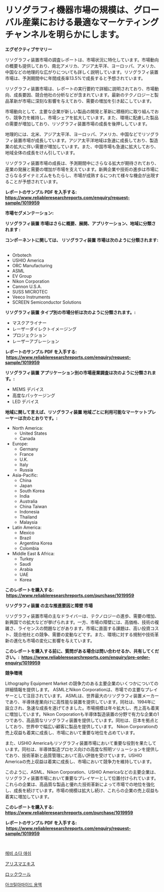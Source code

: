 <p><h1>リソグラフィ機器市場の規模は、グローバル産業における最適なマーケティングチャンネルを明らかにします。</h1></p><p><strong>エグゼクティブサマリー</strong></p>
<p><p>リソグラフィ装置市場の調査レポートは、市場状況に特化しています。市場動向の概要も提供しており、南北アメリカ、アジア太平洋、ヨーロッパ、アメリカ、中国などの地理的な広がりについても詳しく説明しています。リソグラフィ装置市場は、予測期間中に年間成長率13.5%で成長すると予想されています。</p><p>リソグラフィ装置市場は、レポートの実行要約で詳細に説明されており、市場動向、成長要因、競合他社の分析などが含まれています。最新のテクノロジーと製品革新が市場に深刻な影響を与えており、需要の増加を引き起こしています。</p><p>市場動向として、主要な企業が新しい製品の開発と革新に積極的に取り組んでおり、競争力を維持し、市場シェアを拡大しています。また、環境に配慮した製品の需要が増加しており、リソグラフィ装置市場の成長を後押ししています。</p><p>地理的には、北米、アジア太平洋、ヨーロッパ、アメリカ、中国などでリソグラフィ装置市場が成長しています。アジア太平洋地域は急速に成長しており、製造業の拡大に伴い需要が増加しています。また、中国市場も急速に拡大しており、地域全体の成長をけん引しています。</p><p>リソグラフィ装置市場の成長は、予測期間中にさらなる拡大が期待されており、産業の発展と需要の増加が市場を支えています。新興企業や技術の進歩は市場にさらなるダイナミズムをもたらし、市場が成熟するにつれて様々な機会が出現することが予想されています。</p></p>
<p><strong>レポートのサンプル PDF を入手する: <a href="https://www.reliableresearchreports.com/enquiry/request-sample/1019959">https://www.reliableresearchreports.com/enquiry/request-sample/1019959</a></strong></p>
<p><strong>市場セグメンテーション:</strong></p>
<p><strong> リソグラフィ装置 市場はさらに概要、展開、アプリケーション、地域に分類されます :</strong></p>
<p><strong>コンポーネントに関しては、 リソグラフィ装置 市場は次のように分類されます: &nbsp;</strong></p>
<p><ul><li>Orbotech</li><li>USHIO America</li><li>ORC Manufacturing</li><li>ASML</li><li>EV Group</li><li>Nikon Corporation</li><li>Cannon U.S.A.</li><li>SUSS MICROTEC</li><li>Veeco Instruments</li><li>SCREEN Semiconductor Solutions</li></ul></p>
<p><strong> リソグラフィ装置 タイプ別の市場分析は次のように分類されます。:</strong></p>
<p><ul><li>マスクアライナー</li><li>レーザーダイレクトイメージング</li><li>プロジェクション</li><li>レーザーアブレーション</li></ul></p>
<p><strong>レポートのサンプル PDF を入手する: &nbsp;<a href="https://www.reliableresearchreports.com/enquiry/request-sample/1019959">https://www.reliableresearchreports.com/enquiry/request-sample/1019959</a></strong></p>
<p><strong> リソグラフィ装置 アプリケーション別の市場産業調査は次のように分類されます。:</strong></p>
<p><ul><li>MEMS デバイス</li><li>高度なパッケージング</li><li>LED デバイス</li></ul></p>
<p><strong>地域に関して言えば、リソグラフィ装置 地域ごとに利用可能なマーケットプレーヤーは次のとおりです。:</strong></p>
<p><ul>
    <li>
        North America:
        <ul>
            <li>United States</li>
            <li>Canada</li>
        </ul>
    </li>
    <li>
        Europe:
        <ul>
            <li>Germany</li>
            <li>France</li>
            <li>U.K.</li>
            <li>Italy</li>
            <li>Russia</li>
        </ul>
    </li>
    <li>
        Asia-Pacific:
        <ul>
            <li>China</li>
            <li>Japan</li>
            <li>South Korea</li>
            <li>India</li>
            <li>Australia</li>
            <li>China Taiwan</li>
            <li>Indonesia</li>
            <li>Thailand</li>
            <li>Malaysia</li>
        </ul>
    </li>
    <li>
        Latin America:
        <ul>
            <li>Mexico</li>
            <li>Brazil</li>
            <li>Argentina Korea</li>
            <li>Colombia</li>
        </ul>
    </li>
    <li>
        Middle East & Africa:
        <ul>
            <li>Turkey</li>
            <li>Saudi</li>
            <li>Arabia</li>
            <li>UAE</li>
            <li>Korea</li>
        </ul>
    </li>
    </ul></p>
<p><strong>このレポートを購入する: &nbsp;<a href="https://www.reliableresearchreports.com/purchase/1019959">https://www.reliableresearchreports.com/purchase/1019959</a></strong></p>
<p><strong>リソグラフィ装置 の主な推進要因と障壁 市場</strong></p>
<p><p>リソグラフィ装置市場の主なドライバーは、テクノロジーの進歩、需要の増加、新興国での拡大などが挙げられます。一方、市場の障壁には、高価格、技術の複雑さ、ライセンスの問題などがあります。市場に直面する課題は、高い投資コスト、競合他社との競争、需要の変動などです。また、環境に対する規制や技術革新の進化も市場の変化に影響を与えています。</p></p>
<p><strong>このレポートを購入する前に、質問がある場合は問い合わせるか、共有してください。:&nbsp; <a href="https://www.reliableresearchreports.com/enquiry/pre-order-enquiry/1019959">https://www.reliableresearchreports.com/enquiry/pre-order-enquiry/1019959</a></strong></p>
<p><strong>競争環境</strong></p>
<p><p>Lithography Equipment Market の競争力のある主要企業のいくつかについての詳細情報を提供します。 ASMLとNikon Corporationは、市場での主要なプレイヤーとして注目されています。 ASMLは、世界最大のリソグラフィ装置メーカーであり、半導体産業向けに高性能な装置を提供しています。同社は、1994年に設立され、急速な成長を遂げてきました。市場規模は年々拡大し、売上高も着実に増加しています。Nikon Corporationも半導体製造装置の分野で有力な企業の1つであり、高品質なリソグラフィ装置を提供しています。同社は、日本を拠点としており、世界中で幅広い顧客に製品を提供しています。 Nikon Corporationの売上収益も着実に成長し、市場において重要な地位を占めています。</p><p>また、USHIO Americaもリソグラフィ装置市場において重要な役割を果たしています。同社は、半導体製造プロセス向けの高度な照明ソリューションを提供しており、技術革新と品質管理において高い評価を受けています。USHIO Americaの売上収益は着実に成長し、市場において競争力を維持しています。</p><p>このように、ASML、Nikon Corporation、USHIO Americaなどの主要企業は、リソグラフィ装置市場において重要なプレイヤーとして位置付けられています。これらの企業は、高品質な製品と優れた技術革新によって市場での地位を強化し、成長を続けています。市場の規模は拡大し続け、これらの企業の売上収益も着実に増加しています。</p></p>
<p><strong>このレポートを購入する: &nbsp; <a href="https://www.reliableresearchreports.com/purchase/1019959">https://www.reliableresearchreports.com/purchase/1019959</a></strong></p>
<p><strong>レポートのサンプル PDF を入手する: &nbsp;<a href="https://www.reliableresearchreports.com/enquiry/request-sample/1019959">https://www.reliableresearchreports.com/enquiry/request-sample/1019959</a></strong><strong></strong></p>
<p>&nbsp;</p>
<p><p><a href="https://medium.com/@theothessalian/%EB%AC%B4%EA%B1%B0%EC%9A%B4-%EC%86%8C%EB%8B%A4-%ED%9A%8C%EC%8B%9C%EC%9E%A5-%EA%B7%9C%EB%AA%A8%EB%8A%94-%EA%B5%AD%EC%A0%9C-%EC%82%B0%EC%97%85%EC%97%90%EC%84%9C-%EC%B5%9C%EA%B3%A0%EC%9D%98-%EB%A7%88%EC%BC%80%ED%8C%85-%EC%B1%84%EB%84%90%EC%9D%84-%EB%B3%B4%EC%97%AC%EC%A4%8D%EB%8B%88%EB%8B%A4-4673fe94a2ca">헤비 소다 애쉬</a></p><p><a href="https://medium.com/@danilocardozo_82/%E3%82%A2%E3%83%AA%E3%82%B9%E3%83%9E%E3%82%A8%E3%82%AD%E3%82%B9%E5%B8%82%E5%A0%B4-%E7%AB%B6%E4%BA%89%E5%88%86%E6%9E%90-%E5%B8%82%E5%A0%B4%E3%83%88%E3%83%AC%E3%83%B3%E3%83%89-2031%E5%B9%B4%E3%81%BE%E3%81%A7%E3%81%AE%E4%BA%88%E6%B8%AC-b5459a4d0bfa">アリスマエキス</a></p><p><a href="https://medium.com/@sophiaard2003/2024%E5%B9%B4%E3%81%8B%E3%82%892031%E5%B9%B4%E3%81%BE%E3%81%A7%E3%81%AE%E3%83%AD%E3%83%83%E3%82%AF%E3%82%A6%E3%83%BC%E3%83%AB%E5%B8%82%E5%A0%B4%E3%81%AE%E3%83%88%E3%83%AC%E3%83%B3%E3%83%89%E3%81%A8%E5%B8%82%E5%A0%B4%E5%88%86%E6%9E%90%E3%82%92%E4%BA%88%E6%B8%AC%E3%81%97%E3%81%BE%E3%81%99-3d08df433160">ロックウール</a></p><p><a href="https://medium.com/@theothessalian/%EC%95%84%ED%81%AC%EB%A6%B4%EC%95%84%EB%AF%B8%EB%93%9C-%EC%9A%A9%EC%95%A1-%EC%8B%9C%EC%9E%A5-%EC%A7%80%ED%91%9C-%ED%95%B4%EB%8F%85-%EC%8B%9C%EC%9E%A5-%EC%A0%90%EC%9C%A0%EC%9C%A8-%ED%8A%B8%EB%A0%8C%EB%93%9C-%EB%B0%8F-%EC%84%B1%EC%9E%A5-%ED%8C%A8%ED%84%B4-ffe1104af09d">아크릴아마이드 용액</a></p></p>